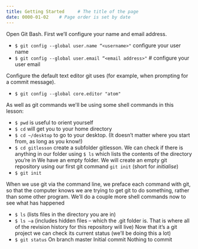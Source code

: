 ```yaml
---
title: Getting Started     # The title of the page
date: 0000-01-02    # Page order is set by date
---
```


Open Git Bash.
First we’ll configure your name and email address.
* `$ git config --global user.name “<username>"`	configure your user name
* `$ git config --global user.email “<email address>"` # configure your user email

Configure the default text editor git uses (for example, when prompting for a commit message).
* `$ git config --global core.editor "atom"`

As well as git commands we'll be using some shell commands in this lesson:
* `$ pwd` is useful to orient yourself
* `$ cd` 	will get you to your home directory
* `$ cd ~/desktop` to go to your desktop. (It doesn’t matter where you start from, as long as you know!)
* `$ cd gitlesson` create a subfolder gitlesson.
We can check if there is anything in our folder using `$ ls` which	lists the contents of the directory you’re in
We have an empty folder.  We will create an empty git repository using our first git command `git init` (short for _initialise_)
* `$ git init`

When we use git via the command line, we preface each command with git, so that the computer knows we are trying to get git to do something, rather than some other program. We’ll do a couple more shell commands now to see what has happened

* `$ ls` 			(lists files in the directory you are in)
* `$ ls –a`		(includes hidden files – which the .git folder is. That is where all of the revision history for this repository will live)
Now that it’s a git project we can check its current status (we’ll be doing this a lot)
* `$ git status`
On branch master
Initial commit
Nothing to commit 
